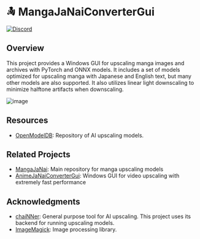 # <img src="logo.png" width="24"></img> MangaJaNaiConverterGui
[![Discord](https://img.shields.io/discord/1121653618173546546?label=Discord&logo=Discord&logoColor=white)](https://discord.gg/EeFfZUBvxj)

## Overview
This project provides a Windows GUI for upscaling manga images and archives with PyTorch and ONNX models. It includes a set of models optimized for upscaling manga with Japanese and English text, but many other models are also supported. It also utilizes linear light downscaling to minimize halftone artifacts when downscaling. 

![image](https://github.com/the-database/MangaJaNaiConverterGui/assets/25811902/9a145474-1f1a-415c-892d-5f39dd03d448)




## Resources
- [OpenModelDB](https://openmodeldb.info/): Repository of AI upscaling models.

## Related Projects
- [MangaJaNai](https://github.com/the-database/mangajanai): Main repository for manga upscaling models
- [AnimeJaNaiConverterGui](https://github.com/the-database/AnimeJaNaiConverterGui): Windows GUI for video upscaling with extremely fast performance

## Acknowledgments 
- [chaiNNer](https://github.com/chaiNNer-org/chaiNNer): General purpose tool for AI upscaling. This project uses its backend for running upscaling models.
- [ImageMagick](https://imagemagick.org): Image processing library.
